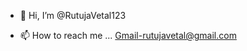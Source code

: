 - 👋 Hi, I’m @RutujaVetal123
<!---- 👀 I’m interested in Python and Java--->
- 📫 How to reach me ...
Gmail-rutujavetal@gmail.com

<!---
RutujaVetal123/RutujaVetal123 is a ✨ special ✨ repository because its `README.md` (this file) appears on your GitHub profile.
You can click the Preview link to take a look at your changes.
--->
